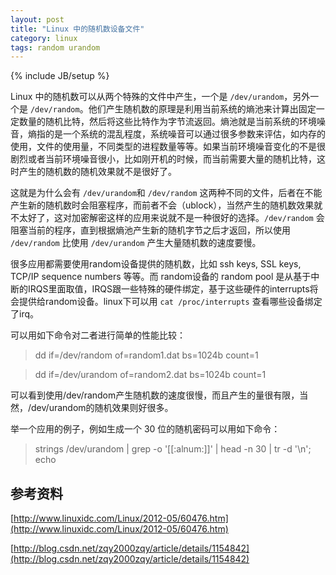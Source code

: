 ```yaml
---
layout: post
title: "Linux 中的随机数设备文件"
category: linux
tags: random urandom
---
```

{% include JB/setup %}

Linux 中的随机数可以从两个特殊的文件中产生，一个是 `/dev/urandom`，另外一个是 `/dev/random`。他们产生随机数的原理是利用当前系统的熵池来计算出固定一定数量的随机比特，然后将这些比特作为字节流返回。熵池就是当前系统的环境噪音，熵指的是一个系统的混乱程度，系统噪音可以通过很多参数来评估，如内存的使用，文件的使用量，不同类型的进程数量等等。如果当前环境噪音变化的不是很剧烈或者当前环境噪音很小，比如刚开机的时候，而当前需要大量的随机比特，这时产生的随机数的随机效果就不是很好了。

这就是为什么会有 `/dev/urandom`和 `/dev/random` 这两种不同的文件，后者在不能产生新的随机数时会阻塞程序，而前者不会（ublock），当然产生的随机数效果就不太好了，这对加密解密这样的应用来说就不是一种很好的选择。`/dev/random` 会阻塞当前的程序，直到根据熵池产生新的随机字节之后才返回，所以使用 `/dev/random` 比使用 `/dev/urandom` 产生大量随机数的速度要慢。

很多应用都需要使用random设备提供的随机数，比如 ssh keys, SSL keys, TCP/IP sequence numbers 等等。而 random设备的 random pool 是从基于中断的IRQS里面取值，IRQS跟一些特殊的硬件绑定，基于这些硬件的interrupts将会提供给random设备。linux下可以用 `cat /proc/interrupts` 查看哪些设备绑定了irq。

可以用如下命令对二者进行简单的性能比较：

> dd if=/dev/random of=random1.dat bs=1024b count=1 

> dd if=/dev/urandom of=random2.dat bs=1024b count=1 

可以看到使用/dev/random产生随机数的速度很慢，而且产生的量很有限，当然，/dev/urandom的随机效果则好很多。

举一个应用的例子，例如生成一个 30 位的随机密码可以用如下命令：

> strings /dev/urandom | grep -o '[[:alnum:]]' | head -n 30 | tr -d '\n'; echo

## 参考资料
[http://www.linuxidc.com/Linux/2012-05/60476.htm](http://www.linuxidc.com/Linux/2012-05/60476.htm)

[http://blog.csdn.net/zqy2000zqy/article/details/1154842](http://blog.csdn.net/zqy2000zqy/article/details/1154842)
